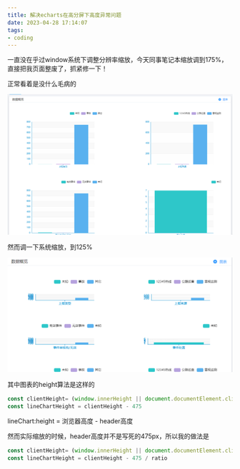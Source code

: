 ```yaml
---
title: 解决echarts在高分屏下高度异常问题
date: 2023-04-28 17:14:07
tags:
- coding
---
```


一直没在乎过window系统下调整分辨率缩放，今天同事笔记本缩放调到175%，直接把我页面整废了，抓紧修一下！

<!--more-->

正常看着是没什么毛病的

![image-20230428171907202](解决echarts在高分屏下高度异常问题\image-20230428171907202.png)

然而调一下系统缩放，到125%

![image-20230428171950804](解决echarts在高分屏下高度异常问题\image-20230428171950804.png)

其中图表的height算法是这样的

```javascript
const clientHeight= (window.innerHeight || document.documentElement.clientHeight || document.body.clientHeight)
const lineChartHeight = clientHeight - 475
```

lineChart:height = 浏览器高度 - header高度

然而实际缩放的时候，header高度并不是写死的475px，所以我的做法是

```javascript
const clientHeight= (window.innerHeight || document.documentElement.clientHeight || document.body.clientHeight)
const lineChartHeight = clientHeight - 475 / ratio
```

